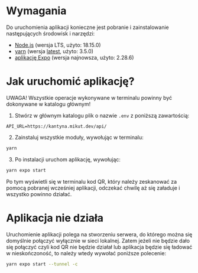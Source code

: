 # Wymagania
Do uruchomienia aplikacji konieczne jest pobranie i zainstalowanie następujących środowisk i narzędzi:
- [Node.js](https://nodejs.org/en/download) (wersja LTS, użyto: 18.15.0)
- [yarn](https://yarnpkg.com/getting-started/install) (wersja [latest](https://github.com/yarnpkg/berry/releases/latest), użyto: 3.5.0)
- [aplikację Expo](https://play.google.com/store/apps/details?id=host.exp.exponent) (wersja najnowsza, użyto: 2.28.6)

# Jak uruchomić aplikację?
UWAGA! Wszystkie operacje wykonywane w terminalu powinny być dokonywane w katalogu głównym!

1. Stwórz w głównym katalogu plik o nazwie ``.env`` z poniższą zawartością:
```
API_URL=https://kantyna.mikut.dev/api/
```

2. Zainstaluj wszystkie moduły, wywołując w terminalu:
```bash
yarn
```

3. Po instalacji uruchom aplikację, wywołując:
```bash
yarn expo start
```
Po tym wyświetli się w terminalu kod QR, który należy zeskanować za pomocą pobranej wcześniej aplikacji, odczekać chwilę aż się załaduje i wszystko powinno działać.

# Aplikacja nie działa
Uruchomienie aplikacji polega na stworzeniu serwera, do którego można się domyślnie połączyć wyłącznie w sieci lokalnej. Zatem jeżeli nie będzie dało się połączyć czyli kod QR nie będzie działał lub aplikacja będzie się ładować w nieskończoność, to należy wtedy wywołać poniższe polecenie:
```bash
yarn expo start --tunnel -c
```
